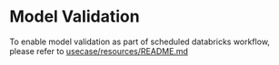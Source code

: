 # Model Validation
To enable model validation as part of scheduled databricks workflow, please refer to [usecase/resources/README.md](../resources/README.md)